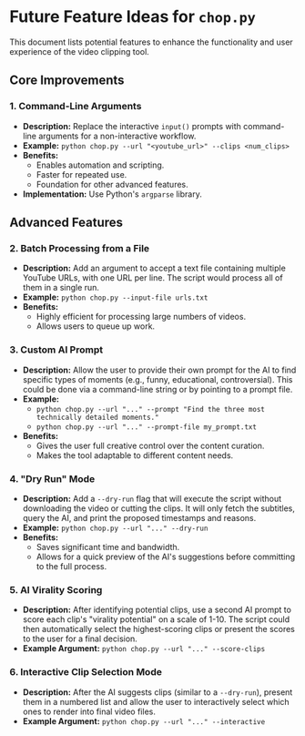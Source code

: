 # Future Feature Ideas for `chop.py`

This document lists potential features to enhance the functionality and user experience of the video clipping tool.

## Core Improvements

### 1. Command-Line Arguments
- **Description:** Replace the interactive `input()` prompts with command-line arguments for a non-interactive workflow.
- **Example:** `python chop.py --url "<youtube_url>" --clips <num_clips>`
- **Benefits:**
    - Enables automation and scripting.
    - Faster for repeated use.
    - Foundation for other advanced features.
- **Implementation:** Use Python's `argparse` library.

## Advanced Features

### 2. Batch Processing from a File
- **Description:** Add an argument to accept a text file containing multiple YouTube URLs, with one URL per line. The script would process all of them in a single run.
- **Example:** `python chop.py --input-file urls.txt`
- **Benefits:**
    - Highly efficient for processing large numbers of videos.
    - Allows users to queue up work.

### 3. Custom AI Prompt
- **Description:** Allow the user to provide their own prompt for the AI to find specific types of moments (e.g., funny, educational, controversial). This could be done via a command-line string or by pointing to a prompt file.
- **Example:**
    - `python chop.py --url "..." --prompt "Find the three most technically detailed moments."`
    - `python chop.py --url "..." --prompt-file my_prompt.txt`
- **Benefits:**
    - Gives the user full creative control over the content curation.
    - Makes the tool adaptable to different content needs.

### 4. "Dry Run" Mode
- **Description:** Add a `--dry-run` flag that will execute the script without downloading the video or cutting the clips. It will only fetch the subtitles, query the AI, and print the proposed timestamps and reasons.
- **Example:** `python chop.py --url "..." --dry-run`
- **Benefits:**
    - Saves significant time and bandwidth.
    - Allows for a quick preview of the AI's suggestions before committing to the full process.

### 5. AI Virality Scoring
- **Description:** After identifying potential clips, use a second AI prompt to score each clip's "virality potential" on a scale of 1-10. The script could then automatically select the highest-scoring clips or present the scores to the user for a final decision.
- **Example Argument:** `python chop.py --url "..." --score-clips`

### 6. Interactive Clip Selection Mode
- **Description:** After the AI suggests clips (similar to a `--dry-run`), present them in a numbered list and allow the user to interactively select which ones to render into final video files.
- **Example Argument:** `python chop.py --url "..." --interactive`
